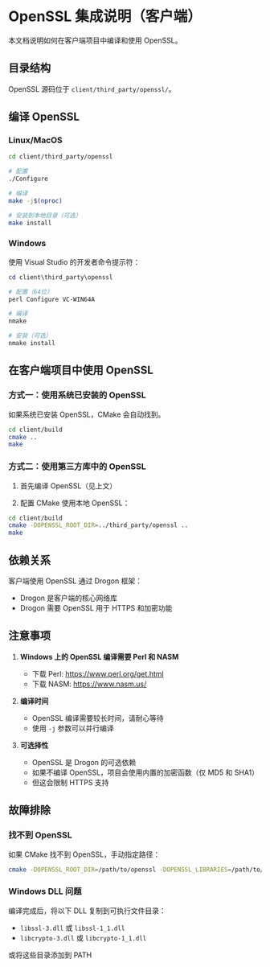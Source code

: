 # OpenSSL 集成说明（客户端）

本文档说明如何在客户端项目中编译和使用 OpenSSL。

## 目录结构

OpenSSL 源码位于 `client/third_party/openssl/`。

## 编译 OpenSSL

### Linux/MacOS

```bash
cd client/third_party/openssl

# 配置
./Configure

# 编译
make -j$(nproc)

# 安装到本地目录（可选）
make install
```

### Windows

使用 Visual Studio 的开发者命令提示符：

```powershell
cd client\third_party\openssl

# 配置（64位）
perl Configure VC-WIN64A

# 编译
nmake

# 安装（可选）
nmake install
```

## 在客户端项目中使用 OpenSSL

### 方式一：使用系统已安装的 OpenSSL

如果系统已安装 OpenSSL，CMake 会自动找到。

```bash
cd client/build
cmake ..
make
```

### 方式二：使用第三方库中的 OpenSSL

1. 首先编译 OpenSSL（见上文）

2. 配置 CMake 使用本地 OpenSSL：

```bash
cd client/build
cmake -DOPENSSL_ROOT_DIR=../third_party/openssl ..
make
```

## 依赖关系

客户端使用 OpenSSL 通过 Drogon 框架：
- Drogon 是客户端的核心网络库
- Drogon 需要 OpenSSL 用于 HTTPS 和加密功能

## 注意事项

1. **Windows 上的 OpenSSL 编译需要 Perl 和 NASM**
   - 下载 Perl: https://www.perl.org/get.html
   - 下载 NASM: https://www.nasm.us/

2. **编译时间**
   - OpenSSL 编译需要较长时间，请耐心等待
   - 使用 `-j` 参数可以并行编译

3. **可选择性**
   - OpenSSL 是 Drogon 的可选依赖
   - 如果不编译 OpenSSL，项目会使用内置的加密函数（仅 MD5 和 SHA1）
   - 但这会限制 HTTPS 支持

## 故障排除

### 找不到 OpenSSL

如果 CMake 找不到 OpenSSL，手动指定路径：

```bash
cmake -DOPENSSL_ROOT_DIR=/path/to/openssl -DOPENSSL_LIBRARIES=/path/to/openssl/lib ..
```

### Windows DLL 问题

编译完成后，将以下 DLL 复制到可执行文件目录：
- `libssl-3.dll` 或 `libssl-1_1.dll`
- `libcrypto-3.dll` 或 `libcrypto-1_1.dll`

或将这些目录添加到 PATH
